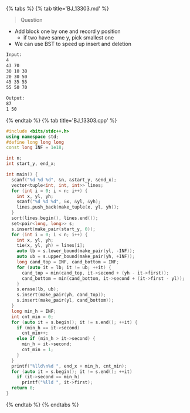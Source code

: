 {% tabs %}
{% tab title='BJ_13303.md' %}

> Question

* Add block one by one and record y position
  * if two have same y, pick smallest one
* We can use BST to speed up insert and deletion

```txt
Input:
4
43 70
30 10 38
20 30 50
45 35 55
55 50 70

Output:
87
1 50
```

{% endtab %}
{% tab title='BJ_13303.cpp' %}

```cpp
#include <bits/stdc++.h>
using namespace std;
#define long long long
const long INF = 1e18;

int n;
int start_y, end_x;

int main() {
  scanf("%d %d %d", &n, &start_y, &end_x);
  vector<tuple<int, int, int>> lines;
  for (int i = 0; i < n; i++) {
    int x, yl, yh;
    scanf("%d %d %d", &x, &yl, &yh);
    lines.push_back(make_tuple(x, yl, yh));
  }
  sort(lines.begin(), lines.end());
  set<pair<long, long>> s;
  s.insert(make_pair(start_y, 0));
  for (int i = 0; i < n; i++) {
    int x, yl, yh;
    tie(x, yl, yh) = lines[i];
    auto lb = s.lower_bound(make_pair(yl, -INF));
    auto ub = s.upper_bound(make_pair(yh, +INF));
    long cand_top = INF, cand_bottom = INF;
    for (auto it = lb; it != ub; ++it) {
      cand_top = min(cand_top, it->second + (yh - it->first));
      cand_bottom = min(cand_bottom, it->second + (it->first - yl));
    }
    s.erase(lb, ub);
    s.insert(make_pair(yh, cand_top));
    s.insert(make_pair(yl, cand_bottom));
  }
  long min_h = INF;
  int cnt_min = 0;
  for (auto it = s.begin(); it != s.end(); ++it) {
    if (min_h == it->second)
      cnt_min++;
    else if (min_h > it->second) {
      min_h = it->second;
      cnt_min = 1;
    }
  }
  printf("%lld\n%d ", end_x + min_h, cnt_min);
  for (auto it = s.begin(); it != s.end(); ++it)
    if (it->second == min_h)
      printf("%lld ", it->first);
  return 0;
}
```

{% endtab %}
{% endtabs %}
